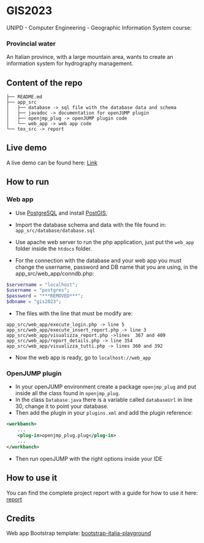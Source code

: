 
# GIS2023
UNIPD - Computer Engineering - Geographic Information System course:

### Provincial water

An Italian province, with a large mountain area, wants to create an information system for hydrography management.

## Content of the repo
```
├── README.md
├── app_src
│   ├── database -> sql file with the database data and schema
│   ├── javadoc -> documentation for openJUMP plugin 
│   ├── openjmp_plug -> openJUMP plugin code
│   └── web_app -> web app code
└── tex_src -> report 
```

## Live demo

A live demo can be found here:
[Link](https://gis2023.bitsei.it)

## How to run

### Web app

- Use [PostgreSQL](https://www.postgresql.org/) and install [PostGIS](http://postgis.net/),
- Import the database schema and data with the file found in: `app_src/database/database.sql`


- Use apache web server to run the php application, just put the `web_app` folder inside the `htdocs` folder.

- For the connection with the database and your web app you must change the username, password and DB name that you are using, in the app_src/web_app/conndb.php:

```php 
$servername = "localhost";
$username = "postgres";
$password = "***REMOVED***";
$dbname = "gis2023";
```

- The files with the line that must be modify are:
```
app_src/web_app/execute_login.php -> line 5
app_src/web_app/execute_insert_report.php -> line 3
app_src/web_app/visualizza_report.php ->lines  367 and 409
app_src/web_app/report_details.php -> line 354 
app_src/web_app/visualizza_tutti.php -> lines 360 and 392
```
- Now the web app is ready, go to `localhost://web_app`


### OpenJUMP plugin

- In your openJUMP environment create a package `openjmp_plug` and put inside all the class found in `openjmp_plug`.
- In the class `Database.java` there is a variable called `databaseUrl` in line 30, change it to point your database. 
- Then add the plugin in your `plugins.xml` and add the plugin reference:
```xml 
<workbanch>
    ...
    <plug-in>openjmp_plug.plug</plug-in>
    ...
</workbanch>
```
- Then run openJUMP with the right options inside your IDE

## How to use it

You can find the complete project report with a guide for how to use it here: [report](tex_src/main.pdf)

## Credits

Web app Bootstrap template: [bootstrap-italia-playground](https://github.com/italia/bootstrap-italia-playground/tree/main)